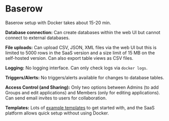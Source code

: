 # Baserow

Baserow setup with Docker takes about 15-20 min.

**Database connection:** Can create databases within the web UI but cannot connect
to external databases.

**File uploads:** Can upload CSV, JSON, XML files via the web UI but this is limited to
5000 rows in the SaaS version and a size limit of 15 MB on the self-hosted version.
Can also export table views as CSV files.

**Logging:** No logging interface. Can only check logs via `docker logs`.

**Triggers/Alerts:** No triggers/alerts available for changes to database tables.

**Access Control (and Sharing):** Only two options between Admins (to add Groups and edit applications)
and Members (only for editing applications). Can send email invites to users for collaboration.

**Templates:** Lots of [example templates](https://baserow.io/templates/) to get started with, and the
SaaS platform allows quick setup without using Docker.
